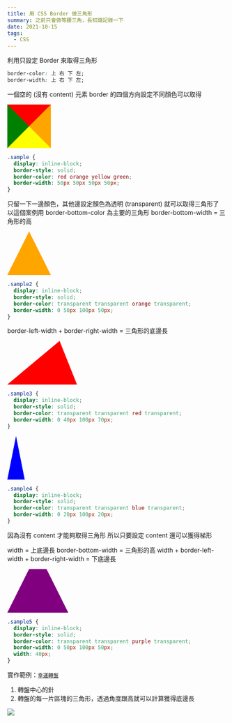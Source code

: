 ```yaml
---
title: 用 CSS Border 做三角形
summary: 之前只會做等腰三角，長知識記錄一下
date: 2021-10-15
tags: 
  - CSS
---
```


利用只設定 Border 來取得三角形

```css
border-color: 上 右 下 左; 
border-width: 上 右 下 左;
```

一個空的 (沒有 content) 元素
border 的四個方向設定不同顏色可以取得

<div class="sample"></div>
<style >
.sample {
  display: inline-block;
  border-style: solid;
  border-color: red orange yellow green;
  border-width: 50px 50px 50px 50px;
}
</style>

```css
.sample {
  display: inline-block;
  border-style: solid;
  border-color: red orange yellow green;
  border-width: 50px 50px 50px 50px;
}
```

<div class="mt-10"></div>

只留一下一邊顏色，其他邊設定顏色為透明 (transparent) 就可以取得三角形了
以這個案例用 border-bottom-color 為主要的三角形
border-bottom-width = 三角形的高

<div class="sample2"></div>
<style >
  .sample2 {
  display: inline-block;
  border-style: solid;
  border-color: transparent transparent orange transparent;
  border-width: 0 50px 100px 50px;
}
</style>

```css
.sample2 {
  display: inline-block;
  border-style: solid;
  border-color: transparent transparent orange transparent;
  border-width: 0 50px 100px 50px;
}
```

<div class="mt-10"></div>

border-left-width + border-right-width  = 三角形的底邊長

<div class="sample3"></div>
<style >
  .sample3 {
  display: inline-block;
  border-style: solid;
  border-color: transparent transparent red transparent;
  border-width: 0 40px 100px 120px;
}
</style>

```css
.sample3 {
  display: inline-block;
  border-style: solid;
  border-color: transparent transparent red transparent;
  border-width: 0 40px 100px 70px;
}
```

<div class="mt-10"></div>

<div class="sample4"></div>
<style >
  .sample4 {
  display: inline-block;
  border-style: solid;
  border-color: transparent transparent blue transparent;
  border-width: 0 20px 100px 20px;
}
</style>

```css
.sample4 {
  display: inline-block;
  border-style: solid;
  border-color: transparent transparent blue transparent;
  border-width: 0 20px 100px 20px;
}
```

<div class="mt-10"></div>

因為沒有 content 才能夠取得三角形
所以只要設定 content 還可以獲得梯形

width = 上底邊長
border-bottom-width = 三角形的高
width + border-left-width + border-right-width  = 下底邊長

<div class="sample5"></div>
<style >
.sample5 {
  display: inline-block;
  border-style: solid;
  border-color: transparent transparent purple transparent;
  border-width: 0 50px 100px 50px;
  width: 40px;
}
</style>

```css
.sample5 {
  display: inline-block;
  border-style: solid;
  border-color: transparent transparent purple transparent;
  border-width: 0 50px 100px 50px;
  width: 40px;
}
```

<div class="mt-10"></div>


實作範例：[`幸運轉盤`](https://clipwww.github.io/lucky-wheel-game/)
1. 轉盤中心的針
2. 轉盤的每一片區塊的三角形，透過角度跟高就可以計算獲得底邊長

![](https://i.imgur.com/wWHk4tY.png)